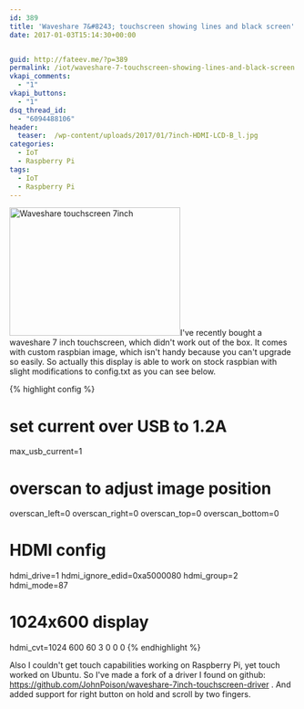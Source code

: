 ```yaml
---
id: 389
title: 'Waveshare 7&#8243; touchscreen showing lines and black screen'
date: 2017-01-03T15:14:30+00:00


guid: http://fateev.me/?p=389
permalink: /iot/waveshare-7-touchscreen-showing-lines-and-black-screen.html
vkapi_comments:
  - "1"
vkapi_buttons:
  - "1"
dsq_thread_id:
  - "6094488106"
header:
  teaser:  /wp-content/uploads/2017/01/7inch-HDMI-LCD-B_l.jpg
categories:
  - IoT
  - Raspberry Pi
tags:
  - IoT
  - Raspberry Pi
---
```

<a href="http://fateev.me/wp-content/uploads/2017/01/7inch-HDMI-LCD-B_l.jpg" rel="attachment wp-att-390"><img class="alignleft wp-image-390 size-full" src="http://fateev.me/wp-content/uploads/2017/01/7inch-HDMI-LCD-B_l.jpg" alt="Waveshare touchscreen 7inch" width="300" height="225" /></a>I've recently bought a waveshare 7 inch touchscreen, which didn't work out of the box. It comes with custom raspbian image, which isn't handy because you can't upgrade so easily. So actually this display is able to work on stock raspbian with slight modifications to config.txt as you can see below.

{% highlight config %}
# set current over USB to 1.2A
max_usb_current=1

# overscan to adjust image position
overscan_left=0
overscan_right=0
overscan_top=0
overscan_bottom=0

# HDMI config
hdmi_drive=1
hdmi_ignore_edid=0xa5000080
hdmi_group=2
hdmi_mode=87

# 1024x600 display
hdmi_cvt=1024 600 60 3 0 0 0
{% endhighlight %}

Also I couldn't get touch capabilities working on Raspberry Pi, yet touch worked on Ubuntu. So I've made a fork of a driver I found on github: https://github.com/JohnPoison/waveshare-7inch-touchscreen-driver . And added support for right button on hold and scroll by two fingers.

<script src="https://gist.github.com/JohnPoison/ed544f07da72568fc60074a4566560b8.js"></script>